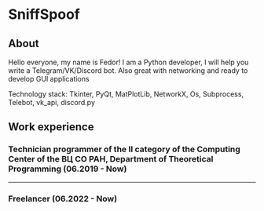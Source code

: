 # SniffSpoof
## About
Hello everyone, my name is Fedor!
I am a Python developer, I will help you write a Telegram/VK/Discord bot. Also great with networking and ready to develop GUI applications

Technology stack: Tkinter, PyQt, MatPlotLib, NetworkX, Os, Subprocess, Telebot, vk_api, discord.py

## Work experience
### Technician programmer of the II category of the Computing Center of the ВЦ СО РАН, Department of Theoretical Programming (06.2019 - Now)
---
### Freelancer (06.2022 - Now)

<!---
SniffSpoof/SniffSpoof is a ✨ special ✨ repository because its `README.md` (this file) appears on your GitHub profile.
You can click the Preview link to take a look at your changes.
--->
